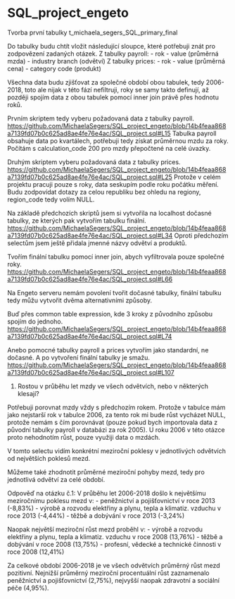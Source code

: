 # SQL_project_engeto

Tvorba první tabulky t_michaela_segers_SQL_primary_final

Do tabulky budu chtít vložit následující sloupce, které potřebuji znát pro zodpovězení zadaných otázek.
Z tabulky payroll:
	- rok
	- value (průměrná mzda)
	- industry branch (odvětví)
Z tabulky prices:
	- rok
	- value (průměrná cena)
	- category code (produkt)

Všechna data budu zjišťovat za společné období obou tabulek, tedy 2006-2018, toto ale nijak v této fází nefiltruji, roky se samy takto definují, až později spojím data z obou tabulek pomocí inner join právě přes hodnotu roků.

Prvním skriptem tedy vyberu požadovaná data z tabulky payroll. https://github.com/MichaelaSegers/SQL_project_engeto/blob/14b4feaa868a7139fd07b0c625ad8ae4fe76e4ac/SQL_project.sql#L15
Tabulka payroll obsahuje data po kvartálech, potřebuji tedy získat průměrnou mzdu za roky.
Počítám s calculation_code 200 pro mzdy přepočtené na celé úvazky.

Druhým skriptem vyberu požadovaná data z tabulky prices. https://github.com/MichaelaSegers/SQL_project_engeto/blob/14b4feaa868a7139fd07b0c625ad8ae4fe76e4ac/SQL_project.sql#L25
Protože v celém projektu pracuji pouze s roky, data seskupím podle roku počátku měření.
Budu zodpovídat dotazy za celou republiku bez ohledu na regiony, region_code tedy volím NULL.

Na základě předchozích skriptů jsem si vytvořila na localhost dočasné tabulky, ze kterých pak vytvořím tabulku finální. https://github.com/MichaelaSegers/SQL_project_engeto/blob/14b4feaa868a7139fd07b0c625ad8ae4fe76e4ac/SQL_project.sql#L34
Oproti předchozím selectům jsem ještě přidala jmenné názvy odvětví a produktů.

Tvořím finální tabulku pomocí inner join, abych vyfiltrovala pouze společné roky. https://github.com/MichaelaSegers/SQL_project_engeto/blob/14b4feaa868a7139fd07b0c625ad8ae4fe76e4ac/SQL_project.sql#L66

Na Engeto serveru nemám povolení tvořit dočasné tabulky, finální tabulku tedy můžu vytvořit dvěma alternativními způsoby.

Buď přes common table expression, kde 3 kroky z původního způsobu spojím do jednoho. https://github.com/MichaelaSegers/SQL_project_engeto/blob/14b4feaa868a7139fd07b0c625ad8ae4fe76e4ac/SQL_project.sql#L74

Anebo pomocné tabulky payroll a prices vytvořím jako standardní, ne dočasné. A po vytvoření finální tabulky je smažu. https://github.com/MichaelaSegers/SQL_project_engeto/blob/14b4feaa868a7139fd07b0c625ad8ae4fe76e4ac/SQL_project.sql#L107


1. Rostou v průběhu let mzdy ve všech odvětvích, nebo v některých klesají?

Potřebuji porovnat mzdy vždy s předchozím rokem. Protože v tabulce mám jako nejstarší rok v tabulce 2006, za tento rok mi bude růst vycházet NULL, protože nemám s čím porovnávat (pouze pokud bych importovala data z původní tabulky payroll v databázi za rok 2005).
U roku 2006 v této otázce proto nehodnotím růst, pouze využiji data o mzdách.
<link>

V tomto selectu vidím konkrétní meziroční poklesy v jednotlivých odvětvích od největších poklesů mezd.

Můžeme také zhodnotit průměrné meziroční pohyby mezd, tedy pro jednotlivá odvětví za celé období.
<link>

Odpověď na otázku č.1:
V průběhu let 2006-2018 došlo k největšímu meziročnímu poklesu mezd v:
	- peněžnictví a pojišťovnictví v roce 2013 (-8,83%)
	- výrobě a rozvodu elektřiny a plynu, tepla a klimatiz. vzduchu v roce 2013 (-4,44%)
	- těžbě a dobývání v roce 2013 (-3,24%)

Naopak největší meziroční růst mezd proběhl v:
	- výrobě a rozvodu elektřiny a plynu, tepla a klimatiz. vzduchu v roce 2008 (13,76%)
	- těžbě a dobývání v roce 2008 (13,75%)
	- profesní, vědecké a technické činnosti v roce 2008 (12,41%)

Za celkové období 2006-2018 je ve všech odvětvích průměrný růst mezd pozitivní. Nejnižší průměrný meziroční procentuální růst zaznamenalo peněžnictví a pojišťovnictví (2,75%), nejvyšší naopak zdravotní a sociální péče (4,95%).